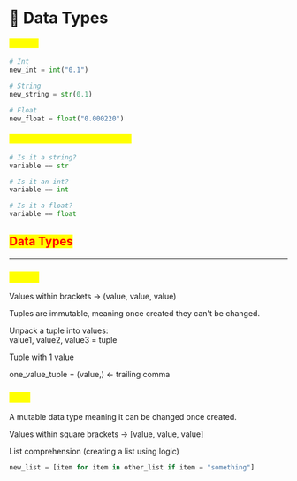 # 🐍 Data Types

#### <mark style="color:yellow;">Casting</mark>

```python
# Int
new_int = int("0.1")

# String
new_string = str(0.1)

# Float
new_float = float("0.000220")
```

#### <mark style="color:yellow;">Check if a variable is a data type</mark>

```python
# Is it a string?
variable == str

# Is it an int?
variable == int

# Is it a float?
variable == float
```

## <mark style="color:red;">Data Types</mark>

***

### <mark style="color:yellow;">Tuples</mark>

Values within brackets -> (value, value, value)

Tuples are immutable, meaning once created they can't be changed.

Unpack a tuple into values:\
value1, value2, value3 = tuple

Tuple with 1 value

one\_value\_tuple = (value,) <- trailing comma

### <mark style="color:yellow;">Lists</mark>

A mutable data type meaning it can be changed once created.

Values within square brackets -> \[value, value, value]

List comprehension (creating a list using logic)

```python
new_list = [item for item in other_list if item = "something"]
```

